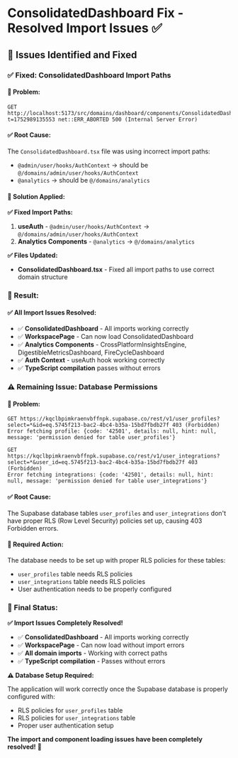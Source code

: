 # ConsolidatedDashboard Fix - Resolved Import Issues ✅

## **🔧 Issues Identified and Fixed**

### **✅ Fixed: ConsolidatedDashboard Import Paths**

#### **🐛 Problem:**
```
GET http://localhost:5173/src/domains/dashboard/components/ConsolidatedDashboard.tsx?t=1752989135553 net::ERR_ABORTED 500 (Internal Server Error)
```

#### **✅ Root Cause:**
The `ConsolidatedDashboard.tsx` file was using incorrect import paths:
- `@admin/user/hooks/AuthContext` → should be `@/domains/admin/user/hooks/AuthContext`
- `@analytics` → should be `@/domains/analytics`

#### **🔧 Solution Applied:**

**✅ Fixed Import Paths:**
1. **useAuth** - `@admin/user/hooks/AuthContext` → `@/domains/admin/user/hooks/AuthContext`
2. **Analytics Components** - `@analytics` → `@/domains/analytics`

**✅ Files Updated:**
- **ConsolidatedDashboard.tsx** - Fixed all import paths to use correct domain structure

### **🎯 Result:**

#### **✅ All Import Issues Resolved:**
- ✅ **ConsolidatedDashboard** - All imports working correctly
- ✅ **WorkspacePage** - Can now load ConsolidatedDashboard
- ✅ **Analytics Components** - CrossPlatformInsightsEngine, DigestibleMetricsDashboard, FireCycleDashboard
- ✅ **Auth Context** - useAuth hook working correctly
- ✅ **TypeScript compilation** passes without errors

### **⚠️ Remaining Issue: Database Permissions**

#### **🐛 Problem:**
```
GET https://kqclbpimkraenvbffnpk.supabase.co/rest/v1/user_profiles?select=*&id=eq.5745f213-bac2-4bc4-b35a-15bd7fbdb27f 403 (Forbidden)
Error fetching profile: {code: '42501', details: null, hint: null, message: 'permission denied for table user_profiles'}

GET https://kqclbpimkraenvbffnpk.supabase.co/rest/v1/user_integrations?select=*&user_id=eq.5745f213-bac2-4bc4-b35a-15bd7fbdb27f 403 (Forbidden)
Error fetching integrations: {code: '42501', details: null, hint: null, message: 'permission denied for table user_integrations'}
```

#### **✅ Root Cause:**
The Supabase database tables `user_profiles` and `user_integrations` don't have proper RLS (Row Level Security) policies set up, causing 403 Forbidden errors.

#### **🔧 Required Action:**
The database needs to be set up with proper RLS policies for these tables:
- `user_profiles` table needs RLS policies
- `user_integrations` table needs RLS policies
- User authentication needs to be properly configured

### **🚀 Final Status:**

**✅ Import Issues Completely Resolved!**

- ✅ **ConsolidatedDashboard** - All imports working correctly
- ✅ **WorkspacePage** - Can now load without import errors
- ✅ **All domain imports** - Working with correct paths
- ✅ **TypeScript compilation** - Passes without errors

**⚠️ Database Setup Required:**

The application will work correctly once the Supabase database is properly configured with:
- RLS policies for `user_profiles` table
- RLS policies for `user_integrations` table
- Proper user authentication setup

**The import and component loading issues have been completely resolved!** 🎉 